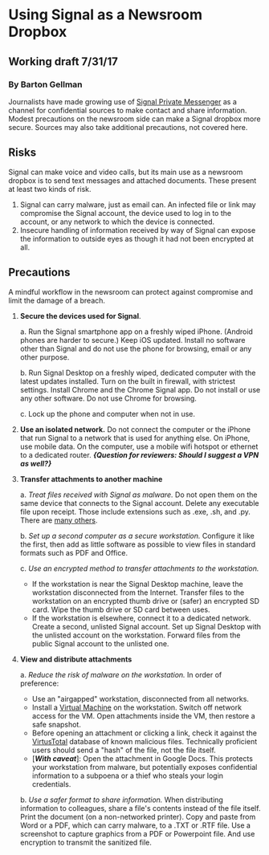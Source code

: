 # Using Signal as a Newsroom Dropbox
## Working draft 7/31/17
### By Barton Gellman
   
Journalists have made growing use of [Signal Private Messenger](https://whispersystems.org/) as a channel for confidential sources to make contact and share information. Modest precautions on the newsroom side can make a Signal dropbox more secure. Sources may also take additional precautions, not covered here. 
  
## Risks

Signal can make voice and video calls, but its main use as a newsroom dropbox is to send text messages and attached documents. These present at least two kinds of risk.

1. Signal can carry malware, just as email can. An infected file or link may compromise the Signal account, the device used to log in to the account, or any network to which the device is connected. 
2. Insecure handling of information received by way of Signal can expose the information to outside eyes as though it had not been encrypted at all.  

## Precautions

A mindful workflow in the newsroom can protect against compromise and limit the damage of a breach.  

1. **Secure the devices used for Signal**. 

	a. Run the Signal smartphone app on a freshly wiped iPhone. (Android phones are harder to secure.) Keep iOS updated. Install no software other than Signal and do not use the phone for browsing, email or any other purpose. 
	
	b. Run Signal Desktop on a freshly wiped, dedicated computer with the latest updates installed. Turn on the built in firewall, with strictest settings. Install Chrome and the Chrome Signal app. Do not install or use any other software. Do not use Chrome for browsing.
	
	c. Lock up the phone and computer when not in use.

2. **Use an isolated network.** Do not connect the computer or the iPhone that run Signal to a network that is used for anything else. On iPhone, use mobile data. On the computer, use a mobile wifi hotspot or ethernet to a dedicated router. ***{Question for reviewers: Should I suggest a VPN as well?}***

3. 	**Transfer attachments to another machine** 

	a. *Treat files received with Signal as malware.* Do not open them on the same device that connects to the Signal account. Delete any executable file upon receipt. Those include extensions such as .exe, .sh, and .py. There are [many others](https://www.lifewire.com/list-of-executable-file-extensions-2626061).
	
	b. *Set up a second computer as a secure workstation.* Configure it like the first, then add as little software as possible to view files in standard formats such as PDF and Office.
		
	c. *Use an encrypted method to transfer attachments to the workstation.* 
	
	- If the workstation is near the Signal Desktop machine, leave the workstation disconnected from the Internet. Transfer files to the workstation on an encrypted thumb drive or (safer) an encrypted SD card. Wipe the thumb drive or SD card between uses.
	- If the workstation is elsewhere, connect it to a dedicated network. Create a second, unlisted Signal account. Set up Signal Desktop with the unlisted account on the workstation. Forward files from the public Signal account to the unlisted one.
	
4. **View and distribute attachments**

	a. *Reduce the risk of malware on the workstation.* In order of preference:	
	- Use an "airgapped" workstation, disconnected from all networks. 
	- Install a [Virtual Machine](https://lifehacker.com/5204434/the-beginners-guide-to-creating-virtual-machines-with-virtualbox) on the workstation. Switch off network access for the VM. Open attachments inside the VM, then restore a safe snapshot.
	- Before opening an attachment or clicking a link, check it against the [VirtusTotal](https://www.virustotal.com) database of known malicious files. Technically proficient users should send a "hash" of the file, not the file itself. 
	- [***With caveat***]: Open the attachment in Google Docs. This protects your workstation from malware, but potentially exposes confidential information to a subpoena or a thief who steals your login credentials.
	
	b. *Use a safer format to share information.* When distributing information to colleagues, share a file's contents instead of the file itself. Print the document (on a non-networked printer). Copy and paste from Word or a PDF, which can carry malware, to a .TXT or .RTF file. Use a screenshot to capture graphics from a PDF or Powerpoint file. And use encryption to transmit the sanitized file.
	
  
